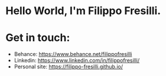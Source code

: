 # Hello World, I'm Filippo Fresilli. 

# Get in touch:

* Behance: https://www.behance.net/filippofresilli
* Linkedin: https://www.linkedin.com/in/filippofresilli/
* Personal site: https://filippo-fresilli.github.io/

